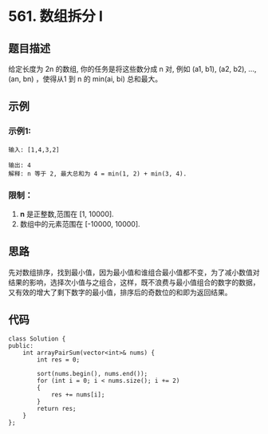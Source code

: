 # 561. 数组拆分 I

## 题目描述

给定长度为 2n 的数组, 你的任务是将这些数分成 n 对, 例如 (a1, b1), (a2, b2), ..., (an, bn) ，使得从1 到 n 的 min(ai, bi) 总和最大。

## 示例

### 示例1:

```
输入: [1,4,3,2]

输出: 4
解释: n 等于 2, 最大总和为 4 = min(1, 2) + min(3, 4).
```

### 限制：

1. **n** 是正整数,范围在 [1, 10000].
2. 数组中的元素范围在 [-10000, 10000].

## 思路

先对数组排序，找到最小值，因为最小值和谁组合最小值都不变，为了减小数值对结果的影响，选择次小值与之组合，这样，既不浪费与最小值组合的数字的数据，又有效的增大了剩下数字的最小值，排序后的奇数位的和即为返回结果。

## 代码

```
class Solution {
public:
    int arrayPairSum(vector<int>& nums) {
        int res = 0;

        sort(nums.begin(), nums.end());
        for (int i = 0; i < nums.size(); i += 2)
        {
            res += nums[i];
        }
        return res;
    }
};
```

